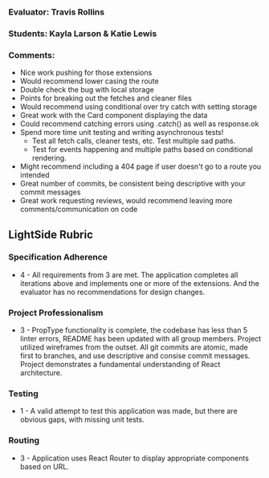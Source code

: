 ### Evaluator: Travis Rollins
### Students: Kayla Larson & Katie Lewis
### Comments:
* Nice work pushing for those extensions
* Would recommend lower casing the route
* Double check the bug with local storage
* Points for breaking out the fetches and cleaner files
* Would recommend using conditional over try catch with setting storage
* Great work with the Card component displaying the data
* Could recommend catching errors using .catch() as well as response.ok
* Spend more time unit testing and writing asynchronous tests!  
  * Test all fetch calls, cleaner tests, etc.  Test multiple sad paths.
  * Test for events happening and multiple paths based on conditional rendering.
* Might recommend including a 404 page if user doesn't go to a route you intended
* Great number of commits, be consistent being descriptive with your commit messages
* Great work requesting reviews, would recommend leaving more comments/communication on code

## LightSide Rubric

### Specification Adherence

* 4 - All requirements from 3 are met. The application completes all iterations above and implements one or more of the extensions. And the evaluator has no recommendations for design changes.

### Project Professionalism

* 3 - PropType functionality is complete, the codebase has less than 5 linter
  errors, README has been updated with all group members. Project utilized
  wireframes from the outset. All git commits are atomic, made first to
  branches, and use descriptive and consise commit messages. Project
  demonstrates a fundamental understanding of React architecture.

### Testing

* 1 - A valid attempt to test this application was made, but there are obvious gaps, with missing unit tests.

### Routing

* 3 - Application uses React Router to display appropriate components based on URL.

